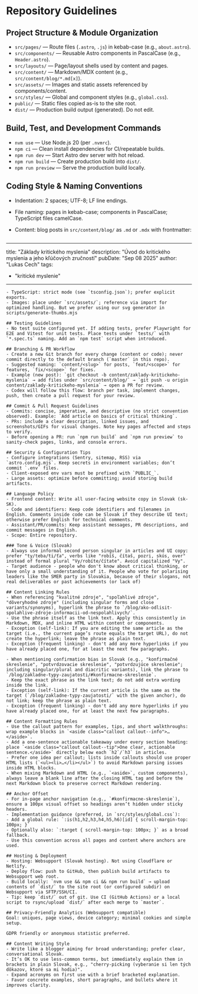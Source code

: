 # Repository Guidelines

## Project Structure & Module Organization
- `src/pages/` — Route files (`.astro`, `.js`) in kebab-case (e.g., `about.astro`).
- `src/components/` — Reusable Astro components in PascalCase (e.g., `Header.astro`).
- `src/layouts/` — Page/layout shells used by content and pages.
- `src/content/` — Markdown/MDX content (e.g., `src/content/blog/*.md[x]`).
- `src/assets/` — Images and static assets referenced by components/content.
- `src/styles/` — Global and component styles (e.g., `global.css`).
- `public/` — Static files copied as-is to the site root.
- `dist/` — Production build output (generated). Do not edit.

## Build, Test, and Development Commands
- `nvm use` — Use Node.js 20 (per `.nvmrc`).
- `npm ci` — Clean install dependencies for CI/repeatable builds.
- `npm run dev` — Start Astro dev server with hot reload.
- `npm run build` — Create production build into `dist/`.
- `npm run preview` — Serve the production build locally.

## Coding Style & Naming Conventions
- Indentation: 2 spaces; UTF-8; LF line endings.
- File naming: pages in kebab-case; components in PascalCase; TypeScript files camelCase.
- Content: blog posts in `src/content/blog/` as `.md` or `.mdx` with frontmatter:

  ```md
---
title: "Základy kritického myslenia"
description: "Úvod do kritického myslenia a jeho kľúčových zručností"
pubDate: "Sep 08 2025"
author: "Lukas Cech"
tags:
  - "kritické myslenie"
---
  ```
- TypeScript: strict mode (see `tsconfig.json`); prefer explicit exports.
- Images: place under `src/assets/`; reference via import for optimized handling. But we prefer using our svg generator in scripts/generate-thumbs.mjs

## Testing Guidelines
- No test suite configured yet. If adding tests, prefer Playwright for E2E and Vitest for unit tests. Place tests under `tests/` with `*.spec.ts` naming. Add an `npm test` script when introduced.

## Branching & PR Workflow
- Create a new Git branch for every change (content or code); never commit directly to the default branch (`master` in this repo).
- Suggested naming: `content/<slug>` for posts, `feat/<scope>` for features, `fix/<scope>` for fixes.
- Example (new post): `git checkout -b content/zaklady-kritickeho-myslenia` → add files under `src/content/blog/` → `git push -u origin content/zaklady-kritickeho-myslenia` → open a PR for review.
- Codex will follow this flow: branch per task, implement changes, push, then create a pull request for your review.

## Commit & Pull Request Guidelines
- Commits: concise, imperative, and descriptive (no strict convention observed). Example: `Add article on basics of critical thinking`.
- PRs: include a clear description, linked issues, and screenshots/GIFs for visual changes. Note key pages affected and steps to verify.
- Before opening a PR: run `npm run build` and `npm run preview` to sanity-check pages, links, and console errors.

## Security & Configuration Tips
- Configure integrations (Sentry, sitemap, RSS) via `astro.config.mjs`. Keep secrets in environment variables; don’t commit `.env` files.
- Client-exposed env vars must be prefixed with `PUBLIC_`.
- Large assets: optimize before committing; avoid storing build artifacts.

## Language Policy
- Frontend content: Write all user-facing website copy in Slovak (sk-SK).
- Code and identifiers: Keep code identifiers and filenames in English. Comments inside code can be Slovak if they describe UI text; otherwise prefer English for technical comments.
- Assistant/PR/commits: Keep assistant messages, PR descriptions, and commit messages in English.
- Scope: Entire repository.

### Tone & Voice (Slovak)
- Always use informal second person singular in articles and UI copy: prefer "ty/teba/ti/ťa", verbs like "robíš, čítaš, pozri, skús, over" instead of formal plural "Vy/robíte/čítate". Avoid capitalized "Vy".
- Target audience - people who don't know about critical thinking, or have only a small understanding of it. People who vote for polarising leaders like the SMER party in Slovakia, because of their slogans, not real deliverables or past achievements (or lack of)

## Content Linking Rules
- When referencing "kvalitné zdroje", "spoľahlivé zdroje", "dôveryhodné zdroje" (including singular forms and close variants/synonyms), hyperlink the phrase to `/blog/ako-odlisit-spolahlive-zdroje-informacii-od-nespolahlivych/`.
- Use the phrase itself as the link text. Apply this consistently in Markdown, MDX, and inline HTML within content or components.
 - Exception (self-link): If you are editing the same article as the target (i.e., the current page’s route equals the target URL), do not create the hyperlink; leave the phrase as plain text.
 - Exception (frequent linking) - don't add any more hyperlinks if you have already placed one, for at least the next few paragraphs.

- When mentioning confirmation bias in Slovak (e.g., "konfirmačné skreslenie", "potvrdzovacie skreslenie", "potvrdzujúce skreslenie"; including singular/plural and diacritic variants), link the phrase to `/blog/zakladne-typy-zaujatosti/#konfirmacne-skreslenie`.
- Keep the exact phrase as the link text; do not add extra wording inside the link.
 - Exception (self-link): If the current article is the same as the target (`/blog/zakladne-typy-zaujatosti/` with the given anchor), do not link; keep the phrase as plain text.
- Exception (frequent linking) - don't add any more hyperlinks if you have already placed one, for at least the next few paragraphs.

## Content Formatting Rules
- Use the callout pattern for examples, tips, and short walkthroughs: wrap example blocks in `<aside class="callout callout--info">…</aside>`.
- Add a one‑sentence actionable takeaway under every section heading: place `<aside class="callout callout--tip">One clear, actionable sentence.</aside>` directly below each `h2`/`h3` in articles.
- Prefer one idea per callout; lists inside callouts should use proper HTML lists (`<ul><li>…</li></ul>`) to avoid Markdown parsing issues inside HTML blocks.
- When mixing Markdown and HTML (e.g., `<aside>`, custom components), always leave a blank line after the closing HTML tag and before the next Markdown block to preserve correct Markdown rendering.

## Anchor Offset
- For in-page anchor navigation (e.g., `#konfirmacne-skreslenie`), ensure a 100px visual offset so headings aren’t hidden under sticky headers.
- Implementation guidance (preferred, in `src/styles/global.css`):
  - Add a global rule: `:is(h1,h2,h3,h4,h5,h6)[id] { scroll-margin-top: 100px; }`
  - Optionally also: `:target { scroll-margin-top: 100px; }` as a broad fallback.
- Use this convention across all pages and content where anchors are used.

## Hosting & Deployment
- Hosting: Websupport (Slovak hosting). Not using Cloudflare or Netlify.
- Deploy flow: push to GitHub, then publish build artifacts to Websupport web root.
- Build locally: `nvm use && npm ci && npm run build` → upload contents of `dist/` to the site root (or configured subdir) on Websupport via SFTP/SSH/CI.
- Tip: keep `dist/` out of git. Use CI (GitHub Actions) or a local script to rsync/upload `dist/` after each merge to `master`.

## Privacy‑Friendly Analytics (Websupport compatible)
Goal: uniques, page views, device category; minimal cookies and simple setup.

GDPR friendly or anonymous statistic preferred.

## Content Writing Style
- Write like a blogger aiming for broad understanding; prefer clear, conversational Slovak.
- It’s OK to use less-common terms, but immediately explain them in brackets in plain Slovak, e.g., "cherry-picking (vyberanie si len tých dôkazov, ktoré sa mi hodia)".
- Expand acronyms on first use with a brief bracketed explanation.
- Favor concrete examples, short paragraphs, and bullets where it improves clarity.
